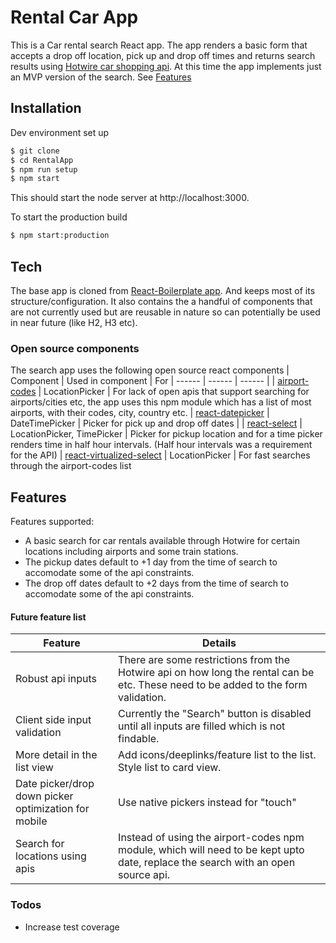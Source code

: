 # Rental Car App

This is a Car rental search React app. The app renders a basic form that accepts a drop off location, pick up and drop off times and returns search results using [Hotwire car shopping api](http://developer.hotwire.com/docs/read/Rental_Car_Shopping_API). At this time the app implements just an MVP version of the search. See [Features](#Features)

## Installation
Dev environment set up

```sh
$ git clone
$ cd RentalApp
$ npm run setup
$ npm start
```
This should start the node server at http://localhost:3000.

To start the production build
```sh
$ npm start:production
```

## Tech

The base app is cloned from [React-Boilerplate app](https://github.com/react-boilerplate/react-boilerplate). And keeps most of its structure/configuration. It also contains the a handful of components that are not currently used but are reusable in nature so can potentially be used in near future (like H2, H3 etc).

### Open source components
The search app uses the following open source react components
| Component | Used in component | For
| ------ | ------ | ------ |
| [airport-codes](https://github.com/L1fescape/airport-codes) | LocationPicker | For lack of open apis that support searching for airports/cities etc, the app uses this npm module which has a list of most airports, with their codes, city, country etc.
| [react-datepicker](https://github.com/Hacker0x01/react-datepicker) | DateTimePicker | Picker for pick up and drop off dates |
| [react-select](https://github.com/JedWatson/react-select) | LocationPicker, TimePicker | Picker for pickup location and for a time picker renders time in half hour intervals. (Half hour intervals was a requirement for the API)
| [react-virtualized-select](https://github.com/bvaughn/react-virtualized-select)  | LocationPicker | For fast searches through the airport-codes list


## Features

Features supported:
- A basic search for car rentals available through Hotwire for certain locations including airports and some train stations.
- The pickup dates default to +1 day from the time of search to accomodate some of the api constraints.
- The drop off dates default to +2 days from the time of search to accomodate some of the api constraints.

#### Future feature list

| Feature | Details
| ------ | ------ |
| Robust api inputs | There are some restrictions from the Hotwire api on how long the rental can be etc. These need to be added to the form validation.|
| Client side input validation | Currently the "Search" button is disabled until all inputs are filled which is not findable.
| More detail in the list view | Add icons/deeplinks/feature list to the list. Style list to card view.
| Date picker/drop down picker optimization for mobile | Use native pickers instead for "touch"
| Search for locations using apis | Instead of using the airport-codes npm module, which will need to be kept upto date, replace the search with an open source api.

### Todos
 - Increase test coverage
